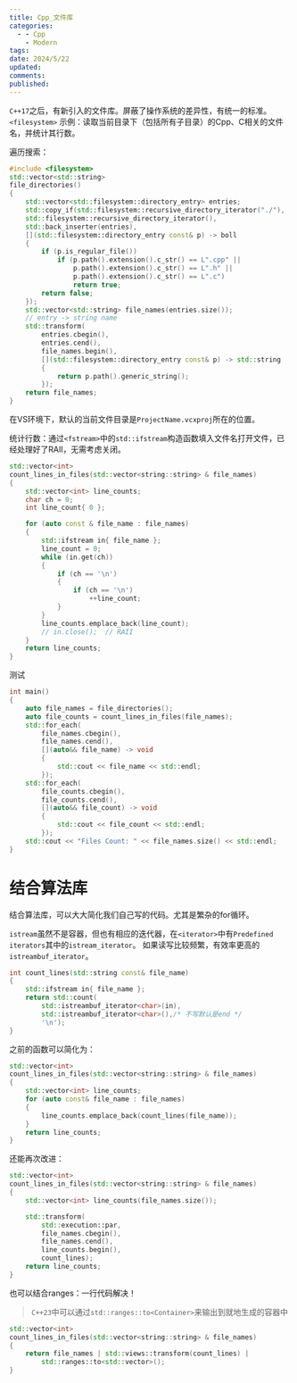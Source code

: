 ```yaml
---
title: Cpp_文件库
categories:
  - - Cpp
    - Modern
tags: 
date: 2024/5/22
updated: 
comments: 
published:
---
```

`C++17`之后，有新引入的文件库。屏蔽了操作系统的差异性，有统一的标准。
`<filesystem>`
示例：读取当前目录下（包括所有子目录）的Cpp、C相关的文件名，并统计其行数。

遍历搜索：
```cpp
#include <filesystem>
std::vector<std::string>
file_directories()
{
    std::vector<std::filesystem::directory_entry> entries;
    std::copy_if(std::filesystem::recursive_directory_iterator("./"),
    std::filesystem::recursive_directory_iterator(),
    std::back_inserter(entries),
    [](std::filesystem::directory_entry const& p) -> boll
    {
        if (p.is_regular_file())
            if (p.path().extension().c_str() == L".cpp" ||
                p.path().extension().c_str() == L".h" ||
                p.path().extension().c_str() == L".c")
                return true;
        return false;
    });
    std::vector<std::string> file_names(entries.size());
    // entry -> string name
    std::transform(
        entries.cbegin(),
        entries.cend(),
        file_names.begin(),
        [](std::filesystem::directory_entry const& p) -> std::string
        {
            return p.path().generic_string();
        });
    return file_names;
}
```
在VS环境下，默认的当前文件目录是`ProjectName.vcxproj`所在的位置。

统计行数：通过`<fstream>`中的`std::ifstream`构造函数填入文件名打开文件，已经处理好了RAII，无需考虑关闭。
```cpp
std::vector<int>
count_lines_in_files(std::vector<string::string> & file_names)
{
    std::vector<int> line_counts;
    char ch = 0;
    int line_count{ 0 };

    for (auto const & file_name : file_names)
    {
        std::ifstream in{ file_name };
        line_count = 0;
        while (in.get(ch))
        {
            if (ch == '\n')
            {
                if (ch == '\n')
                    ++line_count;
            }
        }
        line_counts.emplace_back(line_count);
        // in.close();  // RAII
    }
    return line_counts;
}
```
测试
```cpp
int main()
{
    auto file_names = file_directories();
    auto file_counts = count_lines_in_files(file_names);
    std::for_each(
        file_names.cbegin(),
        file_names.cend(),
        [](auto&& file_name) -> void
        {
            std::cout << file_name << std::endl;
        });
    std::for_each(
        file_counts.cbegin(),
        file_counts.cend(),
        [](auto&& file_count) -> void
        {
            std::cout << file_count << std::endl;
        });
    std::cout << "Files Count: " << file_names.size() << std::endl;
}
```
# 结合算法库
结合算法库，可以大大简化我们自己写的代码。尤其是繁杂的for循环。

`istream`虽然不是容器，但也有相应的迭代器，在`<iterator>`中有`Predefined iterators`其中的`istream_iterator`。
如果读写比较频繁，有效率更高的`istreambuf_iterator`。
```cpp
int count_lines(std::string const& file_name)
{
    std::ifstream in{ file_name };
    return std::count(
        std::istreambuf_iterator<char>(in),
        std::istreambuf_iterator<char>(),/* 不写默认是end */
        '\n');
}
```
之前的函数可以简化为：
```cpp
std::vector<int>
count_lines_in_files(std::vector<string::string> & file_names)
{
    std::vector<int> line_counts;
    for (auto const& file_name : file_names)
    {
        line_counts.emplace_back(count_lines(file_name));
    }
    return line_counts;
}
```
还能再次改进：
```cpp
std::vector<int>
count_lines_in_files(std::vector<string::string> & file_names)
{
    std::vector<int> line_counts(file_names.size());

    std::transform(
        std::execution::par,
        file_names.cbegin(),
        file_names.cend(),
        line_counts.begin(),
        count_lines);
    return line_counts;
}
```
也可以结合ranges：一行代码解决！
>`C++23`中可以通过`std::ranges::to<Container>`来输出到就地生成的容器中
```cpp
std::vector<int>
count_lines_in_files(std::vector<string::string> & file_names)
{
    return file_names | std::views::transform(count_lines) |
        std::ranges::to<std::vector>();
}
```